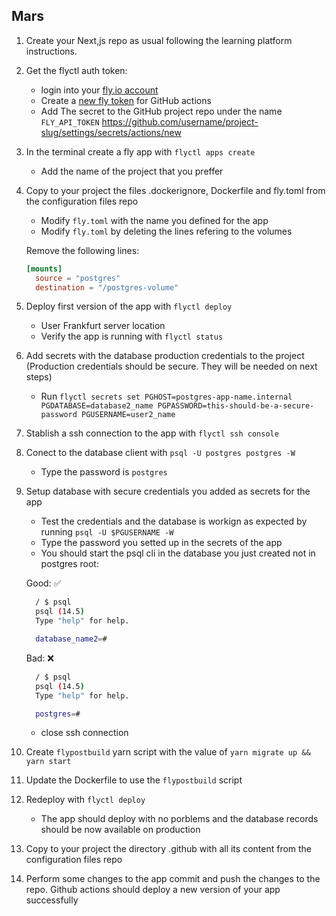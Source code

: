 ## Mars

1. Create your Next,js repo as usual following the learning platform instructions.
2. Get the flyctl auth token:
   - login into your [fly.io account](https://fly.io/app/sign-in)
   - Create a [new fly token](https://fly.io/user/personal_access_tokens) for GitHub actions
   - Add The secret to the GitHub project repo under the name `FLY_API_TOKEN` https://github.com/username/project-slug/settings/secrets/actions/new
3. In the terminal create a fly app with `flyctl apps create`
   - Add the name of the project that you preffer
4. Copy to your project the files .dockerignore, Dockerfile and fly.toml from the configuration files repo

   - Modify `fly.toml` with the name you defined for the app
   - Modify `fly.toml` by deleting the lines refering to the volumes

   Remove the following lines:

   ```toml
   [mounts]
     source = "postgres"
     destination = "/postgres-volume"
   ```

5. Deploy first version of the app with `flyctl deploy`
   - User Frankfurt server location
   - Verify the app is running with `flyctl status`
6. Add secrets with the database production credentials to the project (Production credentials should be secure. They will be needed on next steps)

   - Run `flyctl secrets set PGHOST=postgres-app-name.internal PGDATABASE=database2_name PGPASSWORD=this-should-be-a-secure-password PGUSERNAME=user2_name`

7. Stablish a ssh connection to the app with `flyctl ssh console`
8. Conect to the database client with `psql -U postgres postgres -W`
   - Type the password is `postgres`
9. Setup database with secure credentials you added as secrets for the app

   - Test the credentials and the database is workign as expected by running `psql -U $PGUSERNAME -W`
   - Type the password you setted up in the secrets of the app
   - You should start the psql cli in the database you just created not in postgres root:

   Good: ✅

   ```sh
     / $ psql
     psql (14.5)
     Type "help" for help.

     database_name2=#
   ```

   Bad: ❌

   ```sh
     / $ psql
     psql (14.5)
     Type "help" for help.

     postgres=#
   ```

   - close ssh connection

10. Create `flypostbuild` yarn script with the value of `yarn migrate up && yarn start`
11. Update the Dockerfile to use the `flypostbuild` script
12. Redeploy with `flyctl deploy`
    - The app should deploy with no porblems and the database records should be now available on production
13. Copy to your project the directory .github with all its content from the configuration files repo
14. Perform some changes to the app commit and push the changes to the repo. Github actions should deploy a new version of your app successfully
